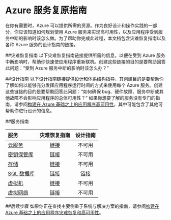 <properties
   pageTitle="服务复原指南 | Azure"
   description="Azure 服务的灾难恢复和主动复原与可用性指南的链接。"
   services=""
   documentationCenter="na"
   authors="adamglick"
   manager="hongfeig"
   editor=""/>

<tags
   ms.service="resiliency"
   ms.date="05/10/2016"
   wacn.date="07/04/2016"/>

# Azure 服务复原指南
在你有需要时，Azure 可以提供所需的资源。作为良好设计和操作实践的一部分，你应该知道如何规划使用 Azure 服务来实现高可用性，以及应用程序受到服务中断的影响时该怎么做。为了帮助你完成此过程，本文档包含灾难恢复指南以及各种 Azure 服务的设计指南的链接。

##灾难恢复指南
以下灾难恢复指南链接提供所需的信息，以便在受到 Azure 服务中断影响时，帮助你快速使应用程序重新联机。创建这些链接的目的是要帮助回答此问题：“受到 Azure 服务中断的影响时该怎么办？”

##设计指南
以下设计指南链接提供设计和体系结构指导，其创建目的是要帮助你了解如何以能够充分发挥应用程序运行时间的方式来使用每个 Azure 服务。创建这些链接的目的是要帮助回答此问题：“如何确保 bug、硬件故障、服务中断或其他故障不会影响应用程序的总体可用性？” 如果你想要了解的服务没有专门的指南，请参阅[构建在 Azure 基础之上的应用程序高可用性](/documentation/articles/resiliency-high-availability-azure-applications/)，其中可能包含了其他可帮助你进行设计的信息。

##服务指南

| 服务 | 灾难恢复指南 | 设计指南 |
|:---------|:--------------------------:|:------------------:|
| [云服务](/services/cloud-services/ "Azure 云服务") | [链接](/documentation/articles/cloud-services-disaster-recovery-guidance "Azure 云服务灾难恢复指南") | 不可用 |
| [密钥保管库](/services/key-vault/ "Azure 密钥保管库") | [链接](/documentation/articles/key-vault-disaster-recovery-guidance "Azure 密钥保管库灾难恢复指南") | 不可用 |
| [存储](/services/storage/ "Azure 存储空间") | [链接](/documentation/articles/storage-disaster-recovery-guidance "Azure 存储空间灾难恢复指南") | 不可用 |
| [SQL 数据库](/services/sql-database/ "Azure SQL 数据库") | [链接](/documentation/articles/sql-database-disaster-recovery "Azure SQL 数据库灾难恢复指南") | [链接](/documentation/articles/sql-database-business-continuity-design "Azure SQL 数据库设计指南") |
| [虚拟机](/services/virtual-machines/ "Azure 虚拟机") | [链接](/documentation/articles/virtual-machines-disaster-recovery-guidance "Azure 虚拟机灾难恢复指南") | 不可用 |
| [虚拟网络](/services/virtual-network/ "Azure 虚拟网络") | [链接](/documentation/articles/virtual-network-disaster-recovery-guidance "Azure 虚拟网络灾难恢复指南") | 不可用 |

##后续步骤
如果你正在查找主要侧重于系统与解决方案的指南，请参阅[构建在 Azure 基础之上的应用程序灾难恢复和高可用性](/documentation/articles/resiliency-disaster-recovery-high-availability-azure-applications/)。

<!---HONumber=Mooncake_0627_2016-->